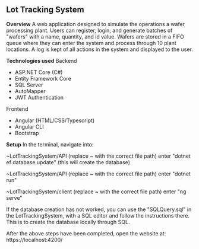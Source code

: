 ## Lot Tracking System

**Overview**
A web application designed to simulate the operations a wafer processing plant. Users can register, login, and generate batches of "wafers" with a name, quantity, and id value. Wafers are stored in a FIFO queue where they can enter the system and process through 10 plant locations. A log is kept of all actions in the system and displayed to the user. 

**Technologies used**
Backend
- ASP.NET Core (C#)
- Entity Framework Core
- SQL Server
- AutoMapper
- JWT Authentication

Frontend
- Angular (HTML/CSS/Typescript)
- Angular CLI
- Bootstrap

**Setup**
In the terminal, navigate into:

~LotTrackingSystem/API (replace ~ with the correct file path)
enter "dotnet ef database update" (this will create the database)

~LotTrackingSystem/API (replace ~ with the correct file path)
enter "dotnet run"

~LotTrackingSystem/client (replace ~ with the correct file path)
enter "ng serve"

If the database creation has not worked, you can use the "SQLQuery.sql" in the LotTrackingSystem, with a SQL editor
and follow the instructions there. This is to create the database locally through SQL.

After the above steps have been completed, open the website at: https://localhost:4200/
